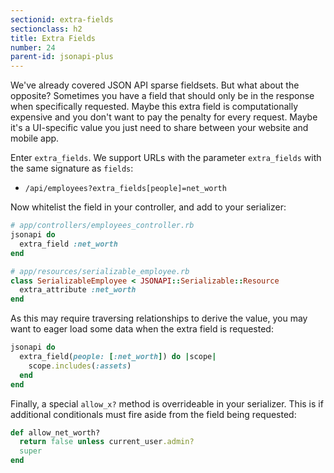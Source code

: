 ```yaml
---
sectionid: extra-fields
sectionclass: h2
title: Extra Fields
number: 24
parent-id: jsonapi-plus
---
```


We've already covered JSON API sparse fieldsets. But what about the
opposite? Sometimes you have a field that should only be in the response
when specifically requested. Maybe this extra field is computationally
expensive and you don't want to pay the penalty for every request. Maybe
it's a UI-specific value you just need to share between your website and
mobile app.

Enter `extra_fields`. We support URLs with the parameter `extra_fields`
with the same signature as `fields`:

* `/api/employees?extra_fields[people]=net_worth`

Now whitelist the field in your controller, and add to your serializer:

```ruby
# app/controllers/employees_controller.rb
jsonapi do
  extra_field :net_worth
end

# app/resources/serializable_employee.rb
class SerializableEmployee < JSONAPI::Serializable::Resource
  extra_attribute :net_worth
end
```

As this may require traversing relationships to derive the value, you
may want to eager load some data when the extra field is requested:

```ruby
jsonapi do
  extra_field(people: [:net_worth]) do |scope|
    scope.includes(:assets)
  end
end
```

Finally, a special `allow_x?` method is overrideable in your serializer.
This is if additional conditionals must fire aside from the field being
requested:

```ruby
def allow_net_worth?
  return false unless current_user.admin?
  super
end
```
